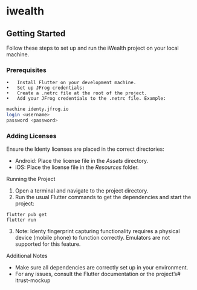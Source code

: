 # iwealth

## Getting Started

Follow these steps to set up and run the iWealth project on your local machine.

### Prerequisites

	•	Install Flutter on your development machine.
	•	Set up JFrog credentials:
	•	Create a .netrc file at the root of the project.
	•	Add your JFrog credentials to the .netrc file. Example:

```bash
machine identy.jfrog.io
login <username>
password <password>
```



### Adding Licenses

Ensure the Identy licenses are placed in the correct directories:
- Android: Place the license file in the *Assets* directory.
- iOS: Place the license file in the *Resources* folder.

Running the Project

1.	Open a terminal and navigate to the project directory.
2.	Run the usual Flutter commands to get the dependencies and start the project:

```
flutter pub get
flutter run
```

3.	Note: Identy fingerprint capturing functionality requires a physical device (mobile phone) to function correctly. Emulators are not supported for this feature.

Additional Notes
- Make sure all dependencies are correctly set up in your environment.
- For any issues, consult the Flutter documentation or the project’s# itrust-mockup
